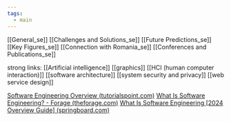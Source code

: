 ```yaml
---
tags:
  - main
---
```

[[General_se]]
[[Challenges and Solutions_se]]
[[Future Predictions_se]]
[[Key Figures_se]]
[[Connection with Romania_se]]
[[Conferences and Publications_se]]




strong links:
[[Artificial intelligence]]
[[graphics]]
[[HCI (human computer interaction)]]
[[software architecture]]
[[system security and privacy]]
[[web service design]]




[Software Engineering Overview (tutorialspoint.com)](https://www.tutorialspoint.com/software_engineering/software_engineering_overview.htm)
[What Is Software Engineering? - Forage (theforage.com)](https://www.theforage.com/blog/careers/what-is-software-engineering)
[What Is Software Engineering [2024 Overview Guide] (springboard.com)](https://www.springboard.com/blog/software-engineering/what-is-software-engineering/)
